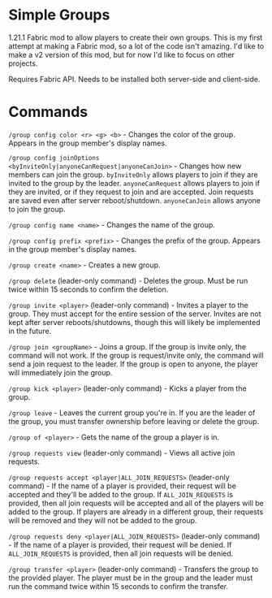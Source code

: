 # Simple Groups
1.21.1 Fabric mod to allow players to create their own groups. 
This is my first attempt at making a Fabric mod, so a lot of the code isn't amazing. I'd like to make a v2 version of this mod, but for now I'd like to focus on other projects.

Requires Fabric API. Needs to be installed both server-side and client-side.


# Commands
`/group config color <r> <g> <b>` - Changes the color of the group. Appears in the group member's display names.

`/group config joinOptions <byInviteOnly|anyoneCanRequest|anyoneCanJoin>` - Changes how new members can join the group. `byInviteOnly` allows players to join if they are invited to the group by the leader. `anyoneCanRequest` allows players to join if they are invited, or if they request to join and are accepted. Join requests are saved even after server reboot/shutdown. `anyoneCanJoin` allows anyone to join the group.

`/group config name <name>` - Changes the name of the group.

`/group config prefix <prefix>` - Changes the prefix of the group. Appears in the group member's display names.

`/group create <name>` - Creates a new group.

`/group delete` (leader-only command) - Deletes the group. Must be run twice within 15 seconds to confirm the deletion.

`/group invite <player>` (leader-only command) - Invites a player to the group. They must accept for the entire session of the server. Invites are not kept after server reboots/shutdowns, though this will likely be implemented in the future.

`/group join <groupName>` - Joins a group. If the group is invite only, the command will not work. If the group is request/invite only, the command will send a join request to the leader. If the group is open to anyone, the player will immediately join the group.

`/group kick <player>` (leader-only command) - Kicks a player from the group.

`/group leave` - Leaves the current group you're in. If you are the leader of the group, you must transfer ownership before leaving or delete the group.

`/group of <player>` - Gets the name of the group a player is in.

`/group requests view` (leader-only command) - Views all active join requests.

`/group requests accept <player|ALL_JOIN_REQUESTS>` (leader-only command) - If the name of a player is provided, their request will be accepted and they'll be added to the group. If `ALL_JOIN_REQUESTS` is provided, then all join requests will be accepted and all of the players will be added to the group. If players are already in a different group, their requests will be removed and they will not be added to the group.

`/group requests deny <player|ALL_JOIN_REQUESTS>` (leader-only command) - If the name of a player is provided, their request will be denied. If `ALL_JOIN_REQUESTS` is provided, then all join requests will be denied.

`/group transfer <player>` (leader-only command) - Transfers the group to the provided player. The player must be in the group and the leader must run the command twice within 15 seconds to confirm the transfer.
